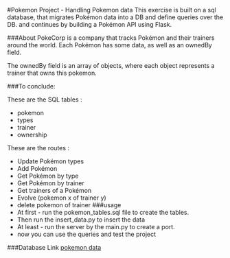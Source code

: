 #Pokemon Project - Handling Pokemon data
This exercise is built on a sql database, that migrates Pokémon data into a DB and define queries over the DB. and continues by building a Pokémon API using Flask.

###About
PokeCorp is a company that tracks Pokémon and their trainers around the world. Each Pokémon has some data, as well as an ownedBy field.

The ownedBy field is an array of objects, where each object represents a trainer that owns this pokemon.

###To conclude:

These are the SQL tables :


* pokemon
* types
* trainer
* ownership

These are the routes :

* Update Pokémon types
* Add Pokémon
* Get Pokémon by type
* Get Pokémon by trainer
* Get trainers of a Pokémon
* Evolve (pokemon x of trainer y)
* delete pokemon of trainer
###usage
* At first - run the pokemon_tables.sql file to create the tables. 
* Then run the insert_data.py to insert the data
* At least - run the server by the main.py to create a port.
* now you can use the queries and test the project

###Database Link
[pokemon data](https://pokeapi.co/)
